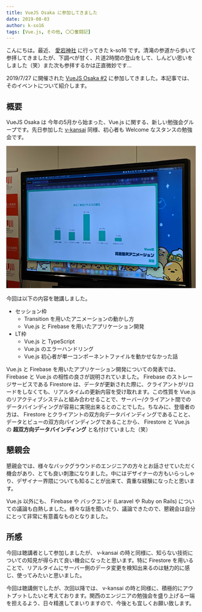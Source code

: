 ```yaml
---
title: VueJS Osaka に参加してきました
date: 2019-08-03
author: k-so16
tags: [Vue.js, その他, 〇〇奮闘記]
---
```


こんにちは。最近、 [愛宕神社](http://atagojinjya.jp/) に行ってきた k-so16 です。清滝の参道から歩いて参拝してきましたが、下調べが甘く、片道2時間の登山をして、しんどい思いをしました（笑）また次も参拝するかは正直微妙です...

2019/7/27 に開催された [VueJS Osaka #2](https://vuejs-osaka.connpass.com/event/136805/) に参加してきました。本記事では、そのイベントについて紹介します。

## 概要
VueJS Osaka は 今年の5月から始まった、Vue.js に関する、新しい勉強会グループです。先日参加した [v-kansai](https://vuekansai.connpass.com/) 同様、初心者も Welcome なスタンスの勉強会です。

![](images/vuejs-osaka-2-1.jpg)

今回は以下の内容を聴講しました。

- セッション枠
    - Transition を用いたアニメーションの動かし方
    - Vue.js と Firebase を用いたアプリケーション開発
- LT枠
    - Vue.js と TypeScript
    - Vue.js のエラーハンドリング
    - Vue.js 初心者が単一コンポーネントファイルを動かせなかった話

Vue.js と Firebase を用いたアプリケーション開発についての発表では、Firebase と Vue.js の相性の良さが説明されていました。 Firebase のストレージサービスである Firestore は、データが更新された際に、クライアントがリロードをしなくても、リアルタイムの更新内容を受け取れます。この性質を Vue.js のリアクティブシステムと組み合わせることで、サーバー/クライアント間でのデータバインディングが容易に実現出来るとのことでした。ちなみに、登壇者の方は、 Firestore とクライアントの双方向データバインディングであることと、 データとビューの双方向バインディングであることから、 Firestore と Vue.js の **超双方向データバインディング** と名付けていました（笑）


## 懇親会
懇親会では、様々なバックグラウンドのエンジニアの方々とお話させていただく機会があり、とても良い刺激になりました。中にはデザイナーの方もいらっしゃり、デザイナー界隈についても知ることが出来て、貴重な経験になったと思います。

Vue.js 以外にも、 Firebase や バックエンド (Laravel や Ruby on Rails) についての議論も白熱しました。様々な話を聞いたり、議論できたので、懇親会は自分にとって非常に有意義なものとなりました。


## 所感
今回は聴講者として参加しましたが、 v-kansai の時と同様に、知らない技術についての知見が得られて良い機会になったと思います。特に Firestore を用いることで、リアルタイムにサーバー側のデータ変更を検知出来るのは魅力的に感じ、使ってみたいと思いました。

今回は聴講側でしたが、次回以降では、 v-kansai の時と同様に、積極的にアウトプットしたいと考えております。関西のエンジニアの勉強会を盛り上げる一端を担えるよう、日々精進してまいりますので、今後とも宜しくお願い致します。